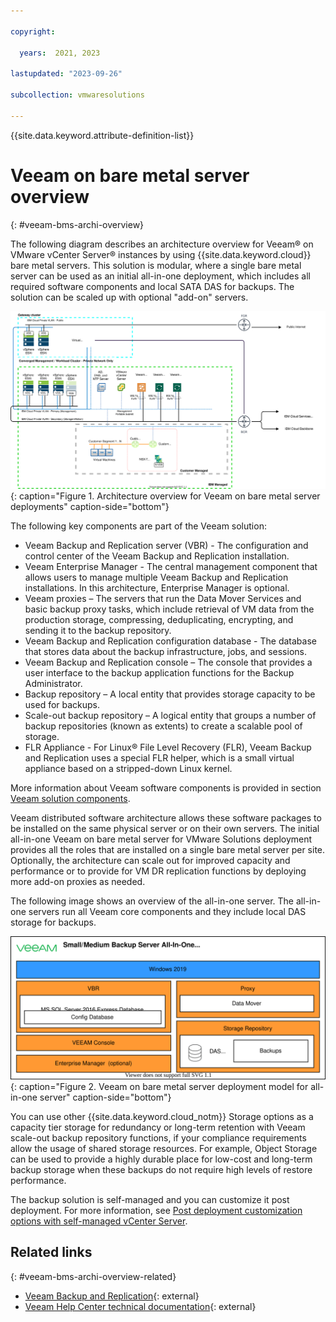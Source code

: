 ```yaml
---

copyright:

  years:  2021, 2023

lastupdated: "2023-09-26"

subcollection: vmwaresolutions

---
```


{{site.data.keyword.attribute-definition-list}}

# Veeam on bare metal server overview
{: #veeam-bms-archi-overview}

The following diagram describes an architecture overview for Veeam® on VMware vCenter Server® instances by using {{site.data.keyword.cloud}} bare metal servers. This solution is modular, where a single bare metal server can be used as an initial all-in-one deployment, which includes all required software components and local SATA DAS for backups. The solution can be scaled up with optional "add-on" servers.

![Architecture overview for Veeam on bare metal server deployments](../../images/veeam-bms-aod.svg "Architecture overview for Veeam on bare metal server deployments"){: caption="Figure 1. Architecture overview for Veeam on bare metal server deployments" caption-side="bottom"}

The following key components are part of the Veeam solution:
- Veeam Backup and Replication server (VBR) - The configuration and control center of the Veeam Backup and Replication installation.
- Veeam Enterprise Manager - The central management component that allows users to manage multiple Veeam Backup and Replication installations. In this architecture, Enterprise Manager is optional.
- Veeam proxies – The servers that run the Data Mover Services and basic backup proxy tasks, which include retrieval of VM data from the production storage, compressing, deduplicating, encrypting, and sending it to the backup repository.
- Veeam Backup and Replication configuration database - The database that stores data about the backup infrastructure, jobs, and sessions.
- Veeam Backup and Replication console – The console that provides a user interface to the backup application functions for the Backup Administrator.
- Backup repository – A local entity that provides storage capacity to be used for backups.
- Scale-out backup repository – A logical entity that groups a number of backup repositories (known as extents) to create a scalable pool of storage.
- FLR Appliance - For Linux® File Level Recovery (FLR), Veeam Backup and Replication uses a special FLR helper, which is a small virtual appliance based on a stripped-down Linux kernel.

More information about Veeam software components is provided in section [Veeam solution components](/docs/vmwaresolutions?topic=vmwaresolutions-veeam-bms-archi-components).

Veeam distributed software architecture allows these software packages to be installed on the same physical server or on their own servers. The initial all-in-one Veeam on bare metal server for VMware Solutions deployment provides all the roles that are installed on a single bare metal server per site. Optionally, the architecture can scale out for improved capacity and performance or to provide for VM DR replication functions by deploying more add-on proxies as needed.

The following image shows an overview of the all-in-one server. The all-in-one servers run all Veeam core components and they include local DAS storage for backups.

![Veeam on bare metal server deployment model for all-in-one server](../../images/veeam-bms-deployment-models-all-in-one.svg "Veeam on bare metal server deployment model for all-in-one server"){: caption="Figure 2. Veeam on bare metal server deployment model for all-in-one server" caption-side="bottom"}

You can use other {{site.data.keyword.cloud_notm}} Storage options as a capacity tier storage for redundancy or long-term retention with Veeam scale-out backup repository functions, if your compliance requirements allow the usage of shared storage resources. For example, Object Storage can be used to provide a highly durable place for low-cost and long-term backup storage when these backups do not require high levels of restore performance.

The backup solution is self-managed and you can customize it post deployment. For more information, see [Post deployment customization options with self-managed vCenter Server](/docs/vmwaresolutions?topic=vmwaresolutions-veeam-bms-archi-post-deployment).

## Related links
{: #veeam-bms-archi-overview-related}

* [Veeam Backup and Replication](https://www.veeam.com/vm-backup-recovery-replication-software.html?ad=menu-products){: external}
* [Veeam Help Center technical documentation](https://www.veeam.com/documentation-guides-datasheets.html?ad=menu-resources){: external}
